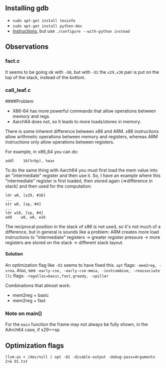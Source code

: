 ## Installing gdb

* `sudo apt-get install texinfo`
* `sudo apt-get install python-dev`
* [Instructions](http://www.gdbtutorial.com/tutorial/how-install-gdb), but use `./configure --with-python instead`

## Observations

### fact.c 
It seems to be going ok with `-O0`, but with `-O1` the `x29,x30` pair is put on the top of the stack, instead of the bottom.

### call_leaf.c 

####Problem

* X86-64 has more powerful commands that allow operations between memory and regs. 
* Aarch64 does not, so it leads to more loads/stores in memory.

There is some inherent difference between x86 and ARM.
x86 instructions allow arithmetic operations between memory and registers, whereas ARM instructions only allow operations between registers. 

For example, in x86_64 you can do:

```
addl    16(%rbp), %eax
```

To do the same thing with Aarch64 you must first load the mem value into an "intermediate" register and then use it. So, I have an example where this "intermediate" register is first loaded, then stored again (=>difference in stack) and then used for the computation:
```
ldr w8, [x29, #16]
...
str w8, [sp, #4]
...
ldr w16, [sp, #4]
add    w8, w8, w16
```
The reciprocal position in the stack of x86 is not used, so it's not much of a difference, but in general is sounds like a problem:
ARM creates more load instructions to "intermediate" registers -> greater register pressure -> more registers are stored on the stack -> different stack layout.

#### Solution

An optimization flag like `-O1` seems to have fixed this.
`opt` flags: `-mem2reg, -sroa`. Also, see `-early-cse, -early-cse-mmsa, -instcombine, -reassociate`
`llc` flags: `-regalloc=basic,fast,greedy, -spiller`

Combinations that almost work:
* mem2reg + basic
* mem2reg + fast

### Note on main()
For the `main` function the frame may not always be fully shown, in the AArch64 case, if x29==sp

## Optimization flags

```
llvm-as < /dev/null | opt -O1 -disable-output -debug-pass=Arguments 2>& O1.txt
```
